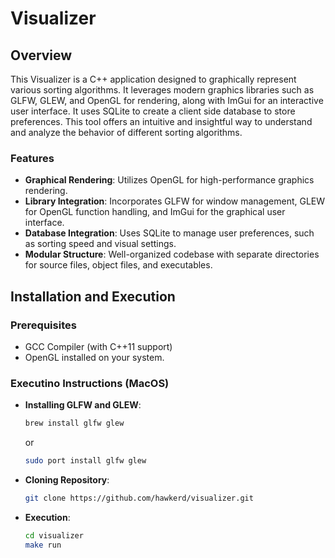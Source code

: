# Visualizer

## Overview

This Visualizer is a C++ application designed to graphically represent various sorting algorithms. It leverages modern graphics libraries such as GLFW, GLEW, and OpenGL for rendering, along with ImGui for an interactive user interface. It uses SQLite to create a client side database to store preferences. This tool offers an intuitive and insightful way to understand and analyze the behavior of different sorting algorithms.

### Features

- **Graphical Rendering**: Utilizes OpenGL for high-performance graphics rendering.
- **Library Integration**: Incorporates GLFW for window management, GLEW for OpenGL function handling, and ImGui for the graphical user interface.
- **Database Integration**: Uses SQLite to manage user preferences, such as sorting speed and visual settings.
- **Modular Structure**: Well-organized codebase with separate directories for source files, object files, and executables.

## Installation and Execution

### Prerequisites
- GCC Compiler (with C++11 support)
- OpenGL installed on your system.

### Executino Instructions (MacOS)

- **Installing GLFW and GLEW**:
    ```bash
    brew install glfw glew
    ```
    or
    ```bash
    sudo port install glfw glew
    ```
- **Cloning Repository**:
    ```bash
    git clone https://github.com/hawkerd/visualizer.git
    ```
- **Execution**:
    ```bash
    cd visualizer
    make run
    ```